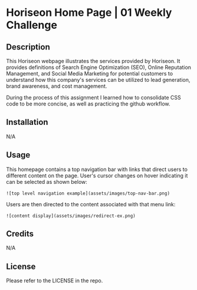 # Horiseon Home Page | 01 Weekly Challenge

## Description

This Horiseon webpage illustrates the services provided by Horiseon. It provides definitions of Search Engine Optimization (SEO), Online Reputation Management, and Social Media Marketing for potential customers to understand how this company's services can be utilized to lead generation, brand awareness, and cost management. 

During the process of this assignment I learned how to consolidate CSS code to be more concise, as well as practicing the github workflow.


## Installation

N/A

## Usage

This homepage contains a top navigation bar with links that direct users to different content on the page. User's cursor changes on hover indicating it can be selected as shown below:

    ![top level navigation example](assets/images/top-nav-bar.png)

Users are then directed to the content associated with that menu link:

    ![content display](assets/images/redirect-ex.png)

## Credits

N/A

## License

Please refer to the LICENSE in the repo.


